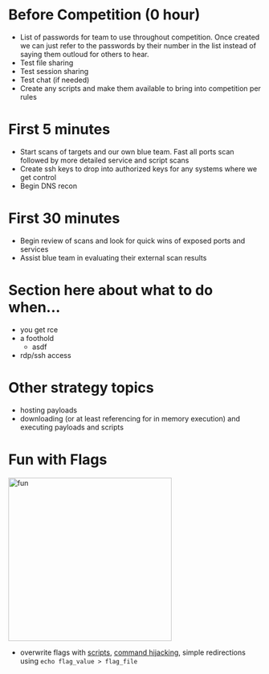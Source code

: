 # Before Competition (0 hour)
* List of passwords for team to use throughout competition. Once created we can just refer to the passwords by their number in the list instead of saying them outloud for others to hear.
* Test file sharing
* Test session sharing
* Test chat (if needed)
* Create any scripts and make them available to bring into competition per rules

# First 5 minutes
* Start scans of targets and our own blue team. Fast all ports scan followed by more detailed service and script scans
* Create ssh keys to drop into authorized keys for any systems where we get control
* Begin DNS recon

# First 30 minutes
* Begin review of scans and look for quick wins of exposed ports and services
* Assist blue team in evaluating their external scan results

# Section here about what to do when...
* you get rce
* a foothold
  * asdf
* rdp/ssh access

# Other strategy topics
* hosting payloads
* downloading (or at least referencing  for in memory execution) and executing payloads and scripts

# Fun with Flags
<img src="https://user-images.githubusercontent.com/71292375/190544369-6cd1078b-a038-490d-8cc7-4813395123fe.png" alt="fun" width="325"/>

* overwrite flags with [scripts](https://github.com/acavedine/RT_Strategy/blob/main/RT.md#linux-file-write-script), [command hijacking](https://github.com/acavedine/RT_Strategy/blob/main/RT.md#malicious-binary-replacement), simple redirections using `echo flag_value > flag_file` 

